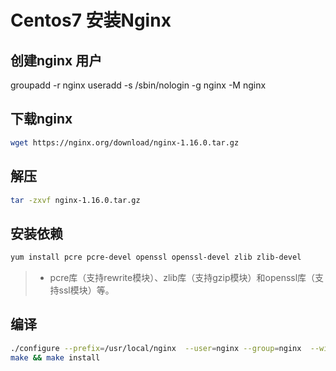 # Centos7 安装Nginx
## 创建nginx 用户
groupadd -r nginx
useradd -s /sbin/nologin -g nginx -M nginx

## 下载nginx 
```bash
wget https://nginx.org/download/nginx-1.16.0.tar.gz
```

## 解压
```bash
tar -zxvf nginx-1.16.0.tar.gz
```

## 安装依赖
```bash
yum install pcre pcre-devel openssl openssl-devel zlib zlib-devel
```
>- pcre库（支持rewrite模块）、zlib库（支持gzip模块）和openssl库（支持ssl模块）等。  
## 编译  
```bash
./configure --prefix=/usr/local/nginx  --user=nginx --group=nginx  --with-http_ssl_module --with-http_v2_module
make && make install
```